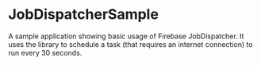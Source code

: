 # JobDispatcherSample
A sample application showing basic usage of Firebase JobDispatcher. It uses the library to schedule a task (that requires an internet connection) to run every 30 seconds.
